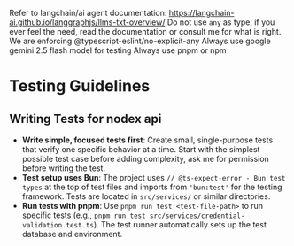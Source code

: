 Refer to langchain/ai agent documentation: https://langchain-ai.github.io/langgraphjs/llms-txt-overview/
Do not use `any` as type, if you ever feel the need, read the documentation or consult me for what is right. We are enforcing @typescript-eslint/no-explicit-any
Always use google gemini 2.5 flash model for testing
Always use pnpm or npm

# Testing Guidelines

## Writing Tests for nodex api

- **Write simple, focused tests first**: Create small, single-purpose tests that verify one specific behavior at a time. Start with the simplest possible test case before adding complexity, ask me for permission before writing the test.
- **Test setup uses Bun**: The project uses `// @ts-expect-error - Bun test types` at the top of test files and imports from `'bun:test'` for the testing framework. Tests are located in `src/services/` or similar directories.
- **Run tests with pnpm**: Use `pnpm run test <test-file-path>` to run specific tests (e.g., `pnpm run test src/services/credential-validation.test.ts`). The test runner automatically sets up the test database and environment.
